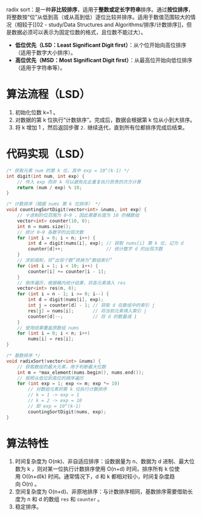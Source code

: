 radix sort：是一种**非比较排序**，适用于**整数或定长字符串**排序。通过**按位排序**，将整数按“位”从低到高（或从高到低）逐位比较并排序。适用于数值范围较大的情况（相较于[[02 - study/Data Structures and  Algorithms/排序/计数排序]]，但是数据必须可以表示为固定位数的格式，且位数不能过大）。
 - **低位优先（LSD：Least Significant Digit first）**：从个位开始向高位排序（适用于数字大小排序）。
 - **高位优先（MSD：Most Significant Digit first）**：从最高位开始向低位排序（适用于字符串等）。

# 算法流程（LSD）
1. 初始化位数 k=1 。
2. 对数据的第 k 位执行“计数排序”。完成后，数据会根据第 k 位从小到大排序。
3. 将 k 增加 1 ，然后返回步骤 `2.` 继续迭代，直到所有位都排序完成后结束。

# 代码实现（LSD）
```cpp
/* 获取元素 num 的第 k 位，其中 exp = 10^(k-1) */
int digit(int num, int exp) {
    // 传入 exp 而非 k 可以避免在此重复执行昂贵的次方计算
    return (num / exp) % 10;
}

/* 计数排序（根据 nums 第 k 位排序） */
void countingSortDigit(vector<int> &nums, int exp) {
    // 十进制的位范围为 0~9 ，因此需要长度为 10 的桶数组
    vector<int> counter(10, 0);
    int n = nums.size();
    // 统计 0~9 各数字的出现次数
    for (int i = 0; i < n; i++) {
        int d = digit(nums[i], exp); // 获取 nums[i] 第 k 位，记为 d
        counter[d]++;                // 统计数字 d 的出现次数
    }
    // 求前缀和，将“出现个数”转换为“数组索引”
    for (int i = 1; i < 10; i++) {
        counter[i] += counter[i - 1];
    }
    // 倒序遍历，根据桶内统计结果，将各元素填入 res
    vector<int> res(n, 0);
    for (int i = n - 1; i >= 0; i--) {
        int d = digit(nums[i], exp);
        int j = counter[d] - 1; // 获取 d 在数组中的索引 j
        res[j] = nums[i];       // 将当前元素填入索引 j
        counter[d]--;           // 将 d 的数量减 1
    }
    // 使用结果覆盖原数组 nums
    for (int i = 0; i < n; i++)
        nums[i] = res[i];
}

/* 基数排序 */
void radixSort(vector<int> &nums) {
    // 获取数组的最大元素，用于判断最大位数
    int m = *max_element(nums.begin(), nums.end());
    // 按照从低位到高位的顺序遍历
    for (int exp = 1; exp <= m; exp *= 10)
        // 对数组元素的第 k 位执行计数排序
        // k = 1 -> exp = 1
        // k = 2 -> exp = 10
        // 即 exp = 10^(k-1)
        countingSortDigit(nums, exp);
}
```

# 算法特性
1. 时间复杂度为 O(nk)、非自适应排序：设数据量为 n、数据为 d 进制、最大位数为 k ，则对某一位执行计数排序使用 O(n+d) 时间，排序所有 k 位使用 O((n+d)k) 时间。通常情况下，d 和 k 都相对较小，时间复杂度趋向 O(n) 。
2. 空间复杂度为 O(n+d)、非原地排序：与计数排序相同，基数排序需要借助长度为 n 和 d 的数组 `res` 和 `counter` 。
3. 稳定排序。